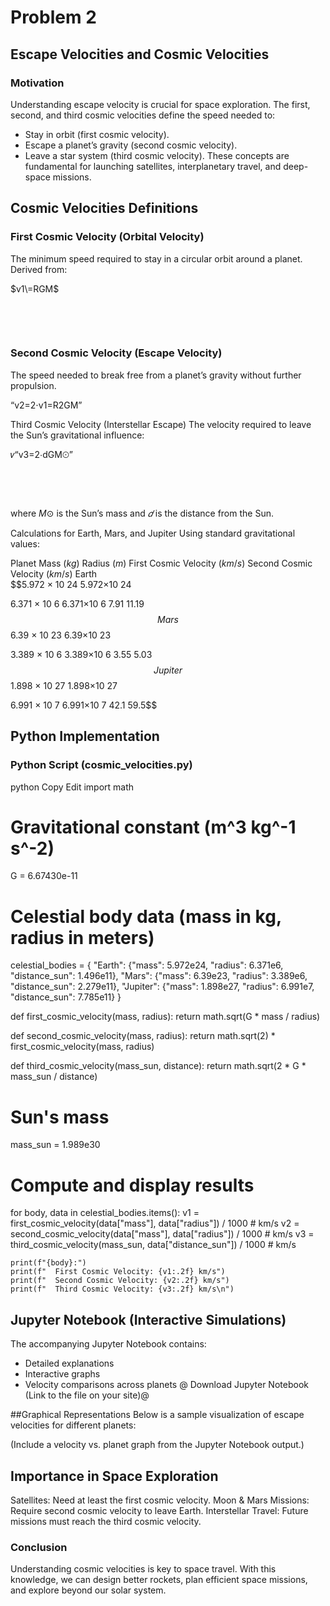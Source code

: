 # Problem 2
## Escape Velocities and Cosmic Velocities
### Motivation
Understanding escape velocity is crucial for space exploration. The first, second, and third cosmic velocities define the speed needed to:

* Stay in orbit (first cosmic velocity).
* Escape a planet’s gravity (second cosmic velocity).
* Leave a star system (third cosmic velocity).
These concepts are fundamental for launching satellites, interplanetary travel, and deep-space missions.

## Cosmic Velocities Definitions
### First Cosmic Velocity (Orbital Velocity)
The minimum speed required to stay in a circular orbit around a planet. Derived from:

$v1​\=RGM​​$


​
 
​
 
### Second Cosmic Velocity (Escape Velocity)
The speed needed to break free from a planet’s gravity without further propulsion.
 
​“v2​\=2​⋅v1​\=R2GM​​”

 
Third Cosmic Velocity (Interstellar Escape)
The velocity required to leave the Sun’s gravitational influence:

𝑣“v3​\=2​⋅dGM⊙​​​”


​
 
​
 
where $M ⊙$ is the Sun’s mass and $𝑑$ is the distance from the Sun.

Calculations for Earth, Mars, and Jupiter
Using standard gravitational values:

Planet	Mass ($kg$)	Radius ($m$)	First Cosmic Velocity ($km/s$)	Second Cosmic Velocity ($km/s$)
Earth	
$$5.972
×
10
24
5.972×10 
24
 	
6.371
×
10
6
6.371×10 
6
 	7.91	11.19$$
Mars	
$$6.39
×
10
23
6.39×10 
23
 	
3.389
×
10
6
3.389×10 
6
 	3.55	5.03$$
Jupiter	
$$1.898
×
10
27
1.898×10 
27
 	
6.991
×
10
7
6.991×10 
7
 	42.1	59.5$$
## Python Implementation
### Python Script (cosmic_velocities.py)
python
Copy
Edit
import math

# Gravitational constant (m^3 kg^-1 s^-2)
G = 6.67430e-11  

# Celestial body data (mass in kg, radius in meters)
celestial_bodies = {
    "Earth": {"mass": 5.972e24, "radius": 6.371e6, "distance_sun": 1.496e11},
    "Mars": {"mass": 6.39e23, "radius": 3.389e6, "distance_sun": 2.279e11},
    "Jupiter": {"mass": 1.898e27, "radius": 6.991e7, "distance_sun": 7.785e11}
}

def first_cosmic_velocity(mass, radius):
    return math.sqrt(G * mass / radius)

def second_cosmic_velocity(mass, radius):
    return math.sqrt(2) * first_cosmic_velocity(mass, radius)

def third_cosmic_velocity(mass_sun, distance):
    return math.sqrt(2 * G * mass_sun / distance)

# Sun's mass
mass_sun = 1.989e30

# Compute and display results
for body, data in celestial_bodies.items():
    v1 = first_cosmic_velocity(data["mass"], data["radius"]) / 1000  # km/s
    v2 = second_cosmic_velocity(data["mass"], data["radius"]) / 1000  # km/s
    v3 = third_cosmic_velocity(mass_sun, data["distance_sun"]) / 1000  # km/s
    
    print(f"{body}:")
    print(f"  First Cosmic Velocity: {v1:.2f} km/s")
    print(f"  Second Cosmic Velocity: {v2:.2f} km/s")
    print(f"  Third Cosmic Velocity: {v3:.2f} km/s\n")
## Jupyter Notebook (Interactive Simulations)
The accompanying Jupyter Notebook contains:

* Detailed explanations
* Interactive graphs
* Velocity comparisons across planets
@ Download Jupyter Notebook (Link to the file on your site)@

##Graphical Representations
Below is a sample visualization of escape velocities for different planets:

(Include a velocity vs. planet graph from the Jupyter Notebook output.)

## Importance in Space Exploration
Satellites: Need at least the first cosmic velocity.
Moon & Mars Missions: Require second cosmic velocity to leave Earth.
Interstellar Travel: Future missions must reach the third cosmic velocity.
### Conclusion
Understanding cosmic velocities is key to space travel. With this knowledge, we can design better rockets, plan efficient space missions, and explore beyond our solar system.

